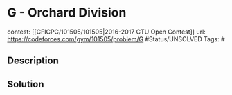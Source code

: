 # G - Orchard Division

contest: [[CFICPC/101505/101505|2016-2017 CTU Open Contest]]
url: https://codeforces.com/gym/101505/problem/G
#Status/UNSOLVED
Tags: #

## Description

## Solution

